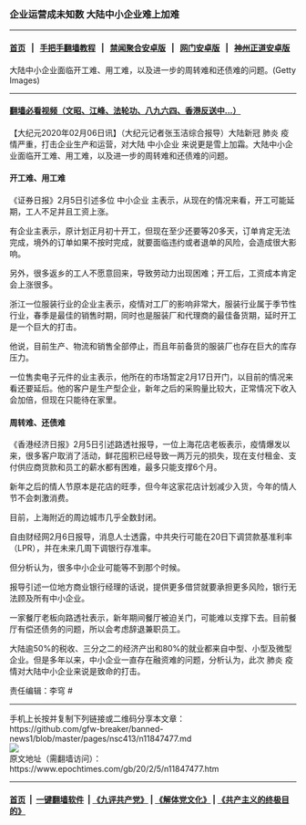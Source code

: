 ### 企业运营成未知数 大陆中小企业难上加难
------------------------

#### [首页](https://github.com/gfw-breaker/banned-news1/blob/master/README.md) &nbsp;&nbsp;|&nbsp;&nbsp; [手把手翻墙教程](https://github.com/gfw-breaker/guides/wiki) &nbsp;&nbsp;|&nbsp;&nbsp; [禁闻聚合安卓版](https://github.com/gfw-breaker/bn-android) &nbsp;&nbsp;|&nbsp;&nbsp; [网门安卓版](https://github.com/oGate2/oGate) &nbsp;&nbsp;|&nbsp;&nbsp; [神州正道安卓版](https://github.com/SzzdOgate/update) 



<div><img alt="" class="aligncenter wp-post-image" src="https://i.epochtimes.com/assets/uploads/2010/03/1003181822012054-600x400.jpg"/>
<div class="red16 caption">
 大陆中小企业面临开工难、用工难，以及进一步的周转难和还债难的问题。(Getty Images)
</div>
</div><hr/>

#### [翻墙必看视频（文昭、江峰、法轮功、八九六四、香港反送中...）](https://github.com/gfw-breaker/banned-news1/blob/master/pages/link3.md)

<div><p>
 【大纪元2020年02月06日讯】（大纪元记者张玉洁综合报导）大陆新冠
 <ok href="https://www.epochtimes.com/gb/tag/%E8%82%BA%E7%82%8E.html">
  肺炎
 </ok>
 疫情严重，打击企业生产和运营，对大陆
 <ok href="https://www.epochtimes.com/gb/tag/%E4%B8%AD%E5%B0%8F%E4%BC%81%E4%B8%9A.html">
  中小企业
 </ok>
 来说更是雪上加霜。大陆中小企业面临开工难、用工难，以及进一步的周转难和还债难的问题。
</p>
<h4>
 开工难、用工难
</h4>
<p>
 《证券日报》2月5日引述多位
 <ok href="https://www.epochtimes.com/gb/tag/%E4%B8%AD%E5%B0%8F%E4%BC%81%E4%B8%9A.html">
  中小企业
 </ok>
 主表示，从现在的情况来看，开工可能延期，工人不足并且工资上涨。
</p>
<p>
 有企业主表示，原计划正月初十开工，但现在至少还要等20多天，订单肯定无法完成，境外的订单如果不按时完成，就要面临违约或者退单的风险，会造成很大影响。
</p>
<p>
 另外，很多返乡的工人不愿意回来，导致劳动力出现困难；开工后，工资成本肯定会上涨很多。
</p>
<p>
 浙江一位服装行业的企业主表示，疫情对工厂的影响非常大，服装行业属于季节性行业，春季是最佳的销售时期，同时也是服装厂和代理商的最佳备货期，延时开工是一个巨大的打击。
</p>
<p>
 他说，目前生产、物流和销售全部停止，而且年前备货的服装厂也存在巨大的库存压力。
</p>
<p>
 一位售卖电子元件的业主表示，他所在的市场暂定2月17日开门，以目前的情况来看还要延后。他的客户是生产型企业，新年之后的采购量比较大，正常情况下收入会加倍，但现在只能待在家里。
</p>
<h4>
 周转难、还债难
</h4>
<p>
 《香港经济日报》2月5日引述路透社报导，一位上海花店老板表示，疫情爆发以来，很多客户取消了活动，鲜花囤积已经导致一两万元的损失，现在支付租金、支付供应商货款和员工的薪水都有困难，最多只能支撑6个月。
</p>
<p>
 新年之后的情人节原本是花店的旺季，但今年这家花店计划减少入货，今年的情人节不会刺激消费。
</p>
<p>
 目前，上海附近的周边城市几乎全数封闭。
</p>
<p>
 自由财经网2月6日报导，消息人士透露，中共央行可能在20日下调贷款基准利率（LPR），并在未来几周下调银行存准率。
</p>
<p>
 但分析认为，很多中小企业可能等不到那个时候。
</p>
<p>
 报导引述一位地方商业银行经理的话说，提供更多借贷就要承担更多风险，银行无法顾及所有中小企业。
</p>
<p>
 一家餐厅老板向路透社表示，新年期间餐厅被迫关门，可能难以支撑下去。目前餐厅有偿还债务的问题，所以会考虑辞退兼职员工。
</p>
<p>
 大陆逾50%的税收、三分之二的经济产出和80%的就业都来自中型、小型及微型企业。但是多年以来，中小企业一直存在融资难的问题，分析认为，此次
 <ok href="https://www.epochtimes.com/gb/tag/%E8%82%BA%E7%82%8E.html">
  肺炎
 </ok>
 疫情对大陆中小企业来说是致命的打击。
</p>
<p>
 责任编辑：李穹 #
</p>
</div>
<hr/>
手机上长按并复制下列链接或二维码分享本文章：<br/>
https://github.com/gfw-breaker/banned-news1/blob/master/pages/nsc413/n11847477.md <br/>
<a href='https://github.com/gfw-breaker/banned-news1/blob/master/pages/nsc413/n11847477.md'><img src='https://github.com/gfw-breaker/banned-news1/blob/master/pages/nsc413/n11847477.md.png'/></a> <br/>
原文地址（需翻墙访问）：https://www.epochtimes.com/gb/20/2/5/n11847477.htm


------------------------
#### [首页](https://github.com/gfw-breaker/banned-news1/blob/master/README.md) &nbsp;|&nbsp; [一键翻墙软件](https://github.com/gfw-breaker/nogfw/blob/master/README.md) &nbsp;| [《九评共产党》](https://github.com/gfw-breaker/9ping.md/blob/master/README.md#九评之一评共产党是什么) | [《解体党文化》](https://github.com/gfw-breaker/jtdwh.md/blob/master/README.md) | [《共产主义的终极目的》](https://github.com/gfw-breaker/gczydzjmd.md/blob/master/README.md)


<img src='http://gfw-breaker.win/banned-news/pages/nsc413/n11847477.md' width='0px' height='0px'/>